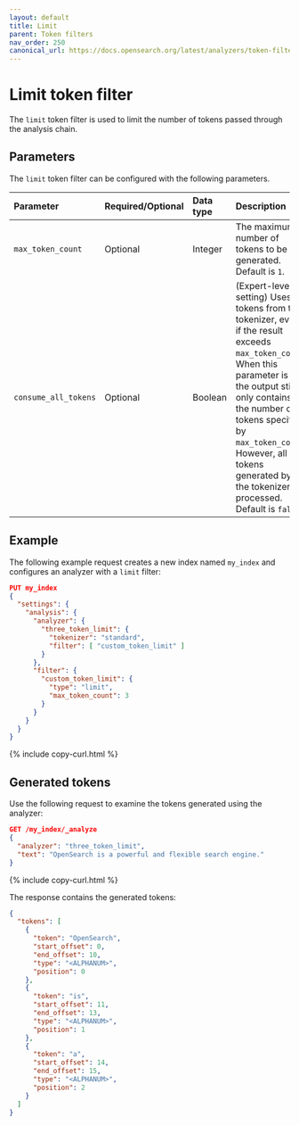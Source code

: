 ```yaml
---
layout: default
title: Limit
parent: Token filters
nav_order: 250
canonical_url: https://docs.opensearch.org/latest/analyzers/token-filters/limit/
---
```


# Limit token filter

The `limit` token filter is used to limit the number of tokens passed through the analysis chain.

## Parameters

The `limit` token filter can be configured with the following parameters.

Parameter | Required/Optional | Data type | Description
:--- | :--- | :--- | :--- 
`max_token_count` | Optional | Integer | The maximum number of tokens to be generated. Default is `1`.
`consume_all_tokens` | Optional | Boolean | (Expert-level setting) Uses all tokens from the tokenizer, even if the result exceeds `max_token_count`. When this parameter is set, the output still only contains the number of tokens specified by `max_token_count`. However, all tokens generated by the tokenizer are processed. Default is `false`.

## Example

The following example request creates a new index named `my_index` and configures an analyzer with a `limit` filter:

```json
PUT my_index
{
  "settings": {
    "analysis": {
      "analyzer": {
        "three_token_limit": {
          "tokenizer": "standard",
          "filter": [ "custom_token_limit" ]
        }
      },
      "filter": {
        "custom_token_limit": {
          "type": "limit",
          "max_token_count": 3
        }
      }
    }
  }
}
```
{% include copy-curl.html %}

## Generated tokens

Use the following request to examine the tokens generated using the analyzer:

```json
GET /my_index/_analyze
{
  "analyzer": "three_token_limit",
  "text": "OpenSearch is a powerful and flexible search engine."
}
```
{% include copy-curl.html %}

The response contains the generated tokens:

```json
{
  "tokens": [
    {
      "token": "OpenSearch",
      "start_offset": 0,
      "end_offset": 10,
      "type": "<ALPHANUM>",
      "position": 0
    },
    {
      "token": "is",
      "start_offset": 11,
      "end_offset": 13,
      "type": "<ALPHANUM>",
      "position": 1
    },
    {
      "token": "a",
      "start_offset": 14,
      "end_offset": 15,
      "type": "<ALPHANUM>",
      "position": 2
    }
  ]
}
```
